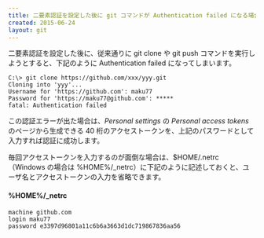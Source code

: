 ```yaml
---
title: 二要素認証を設定した後に git コマンドが Authentication failed になる場合
created: 2015-06-24
layout: git
---
```


二要素認証を設定した後に、従来通りに git clone や git push コマンドを実行しようとすると、下記のように Authentication failed になってしまいます。

```
C:\> git clone https://github.com/xxx/yyy.git
Cloning into 'yyy'...
Username for 'https://github.com': maku77
Password for 'https://maku77@github.com': *****
fatal: Authentication failed
```

この認証エラーが出た場合は、*Personal settings* の *Personal access tokens* のページから生成できる 40 桁のアクセストークンを、上記のパスワードとして入力すれば認証に成功します。

毎回アクセストークンを入力するのが面倒な場合は、$HOME/.netrc（Windows の場合は %HOME%/_netrc）に下記のように記述しておくと、ユーザ名とアクセストークンの入力を省略できます。

#### %HOME%/_netrc
```
machine github.com
login maku77
password e3397d96801a11c6b6a3663d1dc719867836aa56
```

